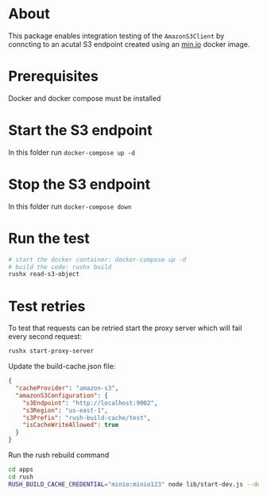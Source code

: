 # About
This package enables integration testing of the `AmazonS3Client` by conncting to an acutal S3 endpoint created using an [min.io](https://min.io) docker image.

# Prerequisites
Docker and docker compose must be installed

# Start the S3 endpoint
In this folder run `docker-compose up -d`

# Stop the S3 endpoint
In this folder run `docker-compose down`

# Run the test
```sh
# start the docker container: docker-compose up -d
# build the code: rushx build
rushx read-s3-object
```

# Test retries

To test that requests can be retried start the proxy server which will fail every second request:

```bash
rushx start-proxy-server
```

Update the build-cache.json file:
```json
{
  "cacheProvider": "amazon-s3",
  "amazonS3Configuration": {
    "s3Endpoint": "http://localhost:9002",
    "s3Region": "us-east-1",
    "s3Prefix": "rush-build-cache/test",
    "isCacheWriteAllowed": true
  }
}
```

Run the rush rebuild command

```bash
cd apps
cd rush
RUSH_BUILD_CACHE_CREDENTIAL="minio:minio123" node lib/start-dev.js --debug rebuild --verbose
```
